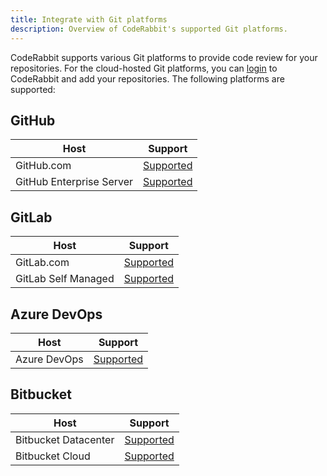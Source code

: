 ```yaml
---
title: Integrate with Git platforms
description: Overview of CodeRabbit's supported Git platforms.
---
```


CodeRabbit supports various Git platforms to provide code review for your repositories. For the cloud-hosted Git platforms, you can [login][login] to CodeRabbit and add your repositories. The following platforms are supported:

## GitHub

| Host                     | Support                                  |
| ------------------------ | ---------------------------------------- |
| GitHub.com               | [Supported](github-com.md)               |
| GitHub Enterprise Server | [Supported](github-enterprise-server.md) |

## GitLab

| Host                | Support                            |
| ------------------- | ---------------------------------- |
| GitLab.com          | [Supported](gitlab-com.mdx)        |
| GitLab Self Managed | [Supported](self-hosted-gitlab.md) |

## Azure DevOps

| Host         | Support                      |
| ------------ | ---------------------------- |
| Azure DevOps | [Supported](azure-devops.md) |

## Bitbucket

| Host                 | Support                                  |
| -------------------- | ---------------------------------------- |
| Bitbucket Datacenter | [Supported](../self-hosted/bitbucket.md) |
| Bitbucket Cloud      | [Supported](./bitbucket-cloud.md)        |

[login]: https://app.coderabbit.ai/login
